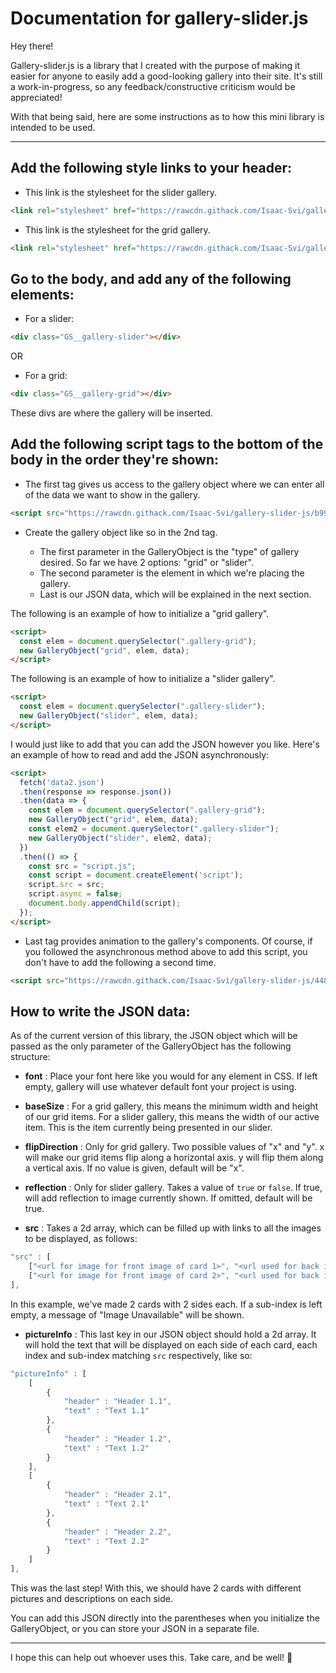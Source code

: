 # Documentation for gallery-slider.js

Hey there!

Gallery-slider.js is a library that I created with the purpose of making it easier for anyone to easily add a good-looking gallery into their site.  It's still a work-in-progress, so any feedback/constructive criticism would be appreciated!

With that being said, here are some instructions as to how this mini library is intended to be used.

---

## Add the following style links to your header:

* This link is the stylesheet for the slider gallery.
```html
<link rel="stylesheet" href="https://rawcdn.githack.com/Isaac-Svi/gallery-slider-js/cff032c65fa12d06fa27d54dd39b754f08e72223/css/slider-styles.css">
```
* This link is the stylesheet for the grid gallery.
```html
<link rel="stylesheet" href="https://rawcdn.githack.com/Isaac-Svi/gallery-slider-js/5b6222effc93131be0c0de5389ba87e944a53ab8/css/grid-styles.css">
```


## Go to the body, and add any of the following elements:

* For a slider:
```html
<div class="GS__gallery-slider"></div>
```
OR

* For a grid:
```html
<div class="GS__gallery-grid"></div>
```

These divs are where the gallery will be inserted.


## Add the following script tags to the bottom of the body in the order they're shown:

* The first tag gives us access to the gallery object where we can enter all of the data we want to show in the gallery.
```html
<script src="https://rawcdn.githack.com/Isaac-Svi/gallery-slider-js/b990f5b43183493a7f8e4ad2c6f9a61fadf31a07/galleryObjectMaker.js"></script>
```

* Create the gallery object like so in the 2nd tag. 

  * The first parameter in the GalleryObject is the "type" of gallery desired.  So far we have 2 options: "grid" or "slider".
  * The second parameter is the element in which we're placing the gallery.
  * Last is our JSON data, which will be explained in the next section.

The following is an example of how to initialize a "grid gallery".
```html
<script>
  const elem = document.querySelector(".gallery-grid");
  new GalleryObject("grid", elem, data);
</script>
```

  The following is an example of how to initialize a "slider gallery".
```html
<script>
  const elem = document.querySelector(".gallery-slider");
  new GalleryObject("slider", elem, data);
</script>
```

  I would just like to add that you can add the JSON however you like.  Here's an example of how to read and add the JSON asynchronously:

```html
<script>
  fetch('data2.json')
  .then(response => response.json())
  .then(data => {
    const elem = document.querySelector(".gallery-grid");
    new GalleryObject("grid", elem, data);
    const elem2 = document.querySelector(".gallery-slider");
    new GalleryObject("slider", elem2, data);
  })
  .then(() => {
    const src = "script.js";
    const script = document.createElement('script');
    script.src = src;
    script.async = false;
    document.body.appendChild(script);
  });
</script>
```


* Last tag provides animation to the gallery's components.  Of course, if you followed the asynchronous method above to add this script, you don't have to add the following a second time.
```html
<script src="https://rawcdn.githack.com/Isaac-Svi/gallery-slider-js/4482aaec88bab4f76911733e142c5c1f8f30ac11/script.js"></script>
```

## How to write the JSON data:

As of the current version of this library, the JSON object which will be passed as the only parameter of the GalleryObject has the following structure:

* **font** : 
		Place your font here like you would for any element in CSS. If left empty, gallery will use whatever default font your project is using.

* **baseSize** : 
		For a grid gallery, this means the minimum width and height of our grid items.
    For a slider gallery, this means the width of our active item.  This is the item currently being presented in our slider.

* **flipDirection** : 
    Only for grid gallery.
		Two possible values of "x" and "y".  x will make our grid items flip along a horizontal axis. y will flip them along a vertical axis.  If no value is given, default will be "x".

* **reflection** : 
    Only for slider gallery.
		Takes a value of ```true``` or ```false```.  If true, will add reflection to image currently shown. If omitted, default will be true.

* **src** : 
		Takes a 2d array, which can be filled up with links to all the images to be displayed, as follows:
		
```javascript
"src" : [
	["<url for image for front image of card 1>", "<url used for back image of card 1>"],
	["<url for image for front image of card 2>", "<url used for back image of card 2>"]
],
```
In this example, we've made 2 cards with 2 sides each.  If a sub-index is left empty, a message of "Image Unavailable" will be shown.
		
* **pictureInfo** :
		This last key in our JSON object should hold a 2d array.  It will hold the text that will be displayed on each side of each card, each index and sub-index matching ```src``` respectively, like so:
		
```javascript
"pictureInfo" : [
	[
		{
			"header" : "Header 1.1",
			"text" : "Text 1.1"
		},
		{
			"header" : "Header 1.2",
			"text" : "Text 1.2"
		}
	],
	[
		{
			"header" : "Header 2.1",
			"text" : "Text 2.1"
		},
		{
			"header" : "Header 2.2",
			"text" : "Text 2.2"
		}
	]
],
```
This was the last step!  With this, we should have 2 cards with different pictures and descriptions on each side.

You can add this JSON directly into the parentheses when you initialize the GalleryObject, or you can store your JSON in a separate file.
		
---

I hope this can help out whoever uses this. Take care, and be well! 👋

















